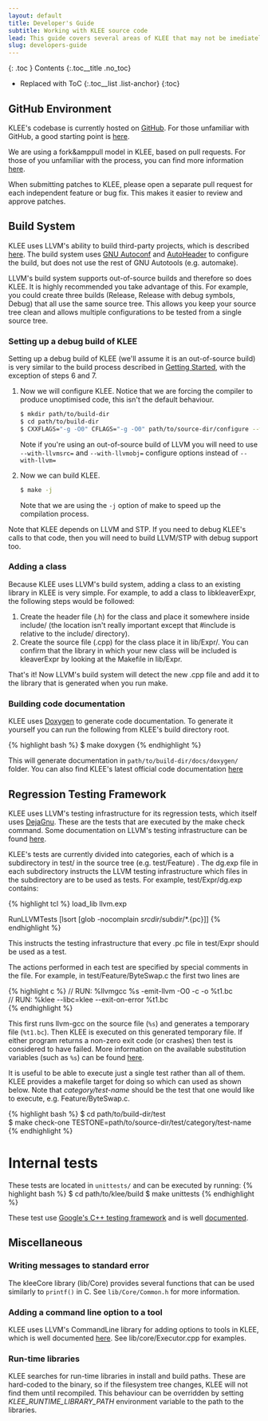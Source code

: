 ```yaml
---
layout: default
title: Developer's Guide
subtitle: Working with KLEE source code
lead: This guide covers several areas of KLEE that may not be imediately obvious to new developers.
slug: developers-guide
---
```


{: .toc }
Contents
{:.toc__title .no_toc}
* Replaced with ToC
{:.toc__list .list-anchor}
{:toc}

## GitHub Environment

KLEE's codebase is currently hosted on [GitHub](https://github.com/ccadar/klee). For those unfamiliar with GitHub, a good starting point is [here](https://help.github.com/categories/54/articles).

We are using a fork&amppull model in KLEE, based on pull requests. For those of you unfamiliar with the process, you can find more information [here](https://help.github.com/articles/using-pull-requests).

When submitting patches to KLEE, please open a separate pull request for each independent feature or bug fix. This makes it easier to review and approve patches.

## Build System

KLEE uses LLVM's ability to build third-party projects, which is described [here](http://llvm.org/docs/Projects.html). The build system uses [GNU Autoconf](http://www.gnu.org/software/autoconf/) and [AutoHeader](http://www.gnu.org/savannah-checkouts/gnu/autoconf/manual/autoconf-2.69/html_node/autoheader-Invocation.html) to configure the build, but does not use the rest of GNU Autotools (e.g. automake).

LLVM's build system supports out-of-source builds and therefore so does KLEE. It is highly recommended you take advantage of this. For example, you could create three builds (Release, Release with debug symbols, Debug) that all use the same source tree. This allows you keep your source tree clean and allows multiple configurations to be tested from a single source tree.

### Setting up a debug build of KLEE

Setting up a debug build of KLEE (we'll assume it is an out-of-source build) is very similar to the build process described in [Getting Started]({{site.baseurl}}/getting-started), with the exception of steps 6 and 7.

1.  Now we will configure KLEE. Notice that we are forcing the compiler to produce unoptimised code, this isn't the default behaviour.

    ```bash
    $ mkdir path/to/build-dir  
    $ cd path/to/build-dir  
    $ CXXFLAGS="-g -O0" CFLAGS="-g -O0" path/to/source-dir/configure --with-llvm=path/to/llvm --with-stp=path/to/stp/install --with-uclibc=path/to/klee-uclibc --enable-posix-runtime --with-runtime=Debug+Asserts
    ```

    Note if you're using an out-of-source build of LLVM you will need to use `--with-llvmsrc=` and `--with-llvmobj=` configure options instead of `--with-llvm=`
    
2.  Now we can build KLEE.

    ```bash
    $ make -j
    ```

    Note that we are using the `-j` option of make to speed up the compilation process.

Note that KLEE depends on LLVM and STP. If you need to debug KLEE's calls to that code, then you will need to build LLVM/STP with debug support too.

### Adding a class

Because KLEE uses LLVM's build system, adding a class to an existing library in KLEE is very simple. For example, to add a class to libkleaverExpr, the following steps would be followed:

1. Create the header file (.h) for the class and place it somewhere inside include/ (the location isn't really important except that #include is relative to the include/ directory).
2. Create the source file (.cpp) for the class place it in lib/Expr/. You can confirm that the library in which your new class will be included is kleaverExpr by looking at the Makefile in lib/Expr.

That's it! Now LLVM's build system will detect the new .cpp file and add it to the library that is generated when you run make.

### Building code documentation

KLEE uses [Doxygen](http://www.doxygen.org) to generate code documentation. To generate it yourself you can run the following from KLEE's build directory root.

{% highlight bash %}
$ make doxygen
{% endhighlight %}

This will generate documentation in `path/to/build-dir/docs/doxygen/` folder. You can also find KLEE's latest official code documentation [here](http://test.minormatter.com/~ddunbar/klee-doxygen/index.html)

## Regression Testing Framework

KLEE uses LLVM's testing infrastructure for its regression tests, which itself uses [DejaGnu](http://www.gnu.org/software/dejagnu/). These are the tests that are executed by the make check command. Some documentation on LLVM's testing infrastructure can be found [here](http://llvm.org/docs/TestingGuide.html#rtcustom).

KLEE's tests are currently divided into categories, each of which is a subdirectory in test/ in the source tree (e.g. test/Feature) . The dg.exp file in each subdirectory instructs the LLVM testing infrastructure which files in the subdirectory are to be used as tests. For example, test/Expr/dg.exp contains:

{% highlight tcl %}
load_lib llvm.exp
    
RunLLVMTests [lsort [glob -nocomplain $srcdir/$subdir/*.{pc}]]
{% endhighlight %}

This instructs the testing infrastructure that every .pc file in test/Expr should be used as a test.

The actions performed in each test are specified by special comments in the file. For example, in test/Feature/ByteSwap.c the first two lines are

{% highlight c %}
// RUN: %llvmgcc %s -emit-llvm -O0 -c -o %t1.bc  
// RUN: %klee --libc=klee --exit-on-error %t1.bc  
{% endhighlight %}

This first runs llvm-gcc on the source file (`%s`) and generates a temporary file (`%t1.bc`). Then KLEE is executed on this generated temporary file. If either program returns a non-zero exit code (or crashes) then test is considered to have failed. More information on the available substitution variables (such as `%s`) can be found [here](http://llvm.org/releases/3.1/docs/TestingGuide.html#rtvars).

It is useful to be able to execute just a single test rather than all of them. KLEE provides a makefile target for doing so which can used as shown below. Note that _category/test-name_ should be the test that one would like to execute, e.g. Feature/ByteSwap.c.

{% highlight bash %}
$ cd path/to/build-dir/test  
$ make check-one TESTONE=path/to/source-dir/test/category/test-name
{% endhighlight %}

# Internal tests
These tests are located in ``unittests/`` and can be executed by running:
{% highlight bash %}
$ cd path/to/klee/build
$ make unittests
{% endhighlight %}

These test use [Google's C++ testing framework](https://code.google.com/p/googletest/) and is well [documented](https://code.google.com/p/googletest/wiki/Documentation).

## Miscellaneous

### Writing messages to standard error

The kleeCore library (lib/Core) provides several functions that can be used similarly to `printf()` in C. See `lib/Core/Common.h` for more information.

### Adding a command line option to a tool

KLEE uses LLVM's CommandLine library for adding options to tools in KLEE, which is well documented [here](http://llvm.org/docs/CommandLine.html). See lib/core/Executor.cpp for examples.

### Run-time libraries

KLEE searches for run-time libraries in install and build paths. These are hard-coded to the binary, so if the filesystem tree changes, KLEE will not find them until recompiled. This behaviour can be overridden by setting _KLEE_RUNTIME_LIBRARY_PATH_ environment variable to the path to the libraries.
